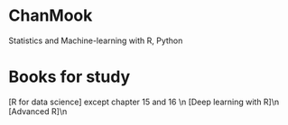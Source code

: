 # ChanMook
Statistics and Machine-learning with R, Python

# Books for study
[R for data science] except chapter 15 and 16 \n
[Deep learning with R]\n
[Advanced R]\n
